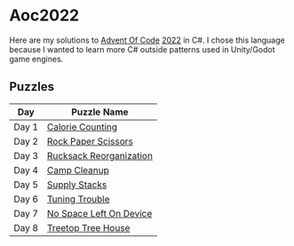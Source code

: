 # Aoc2022

Here are my solutions to [Advent Of Code](https://adventofcode.com/) [2022](https://adventofcode.com/2022) in C#.
I chose this language because I wanted to learn more C# outside patterns used in Unity/Godot game engines.

## Puzzles

| Day   | Puzzle Name                                                    |
|-------|----------------------------------------------------------------|
| Day 1 | [Calorie Counting](https://adventofcode.com/2022/day/1)        |
| Day 2 | [Rock Paper Scissors](https://adventofcode.com/2022/day/2)     |
| Day 3 | [Rucksack Reorganization](https://adventofcode.com/2022/day/3) |
| Day 4 | [Camp Cleanup](https://adventofcode.com/2022/day/4)            |
| Day 5 | [Supply Stacks](https://adventofcode.com/2022/day/5)           |
| Day 6 | [Tuning Trouble](https://adventofcode.com/2022/day/6)          |
| Day 7 | [No Space Left On Device](https://adventofcode.com/2022/day/7) |
| Day 8 | [Treetop Tree House](https://adventofcode.com/2022/day/8)      |
